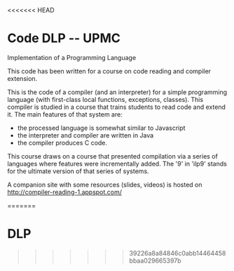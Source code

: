 <<<<<<< HEAD
# Code DLP -- UPMC

Implementation of a Programming Language

This code has been written for a course on code reading and compiler extension.

This is the code of a compiler (and an interpreter) for a simple programming language (with first-class local functions, exceptions, classes). This compiler is studied in a course that trains students to read code and extend it. The main features of that system are:
- the processed language is somewhat similar to Javascript
- the interpreter and compiler are written in Java
- the compiler produces C code.

This course draws on a course that presented compilation via a series of languages where features were incrementally added. The '9' in 'ilp9' stands for the ultimate version of that series of systems.

A companion site with some resources (slides, videos) is hosted on
   http://compiler-reading-1.appspot.com/


=======
# DLP
>>>>>>> 39226a8a84846c0abb14464458bbaa029665397b

